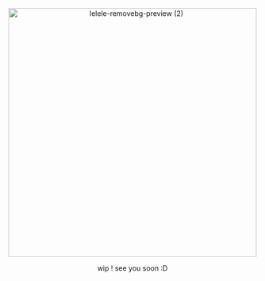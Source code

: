 <div align="center">
<img width="500" height="500" alt="lelele-removebg-preview (2)" src="https://github.com/user-attachments/assets/76d5bc7b-d1ee-4c27-9d48-c2b587aa9fe6" />
  
  
  wip ! see you soon :D
</div>
